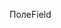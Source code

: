 <span data-ttu-id="a4ad5-101">Поле</span><span class="sxs-lookup"><span data-stu-id="a4ad5-101">Field</span></span>
